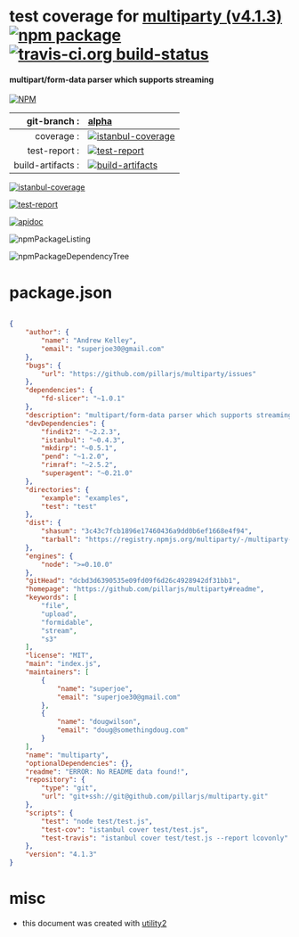 # test coverage for  [multiparty (v4.1.3)](https://github.com/pillarjs/multiparty#readme)  [![npm package](https://img.shields.io/npm/v/npmtest-multiparty.svg?style=flat-square)](https://www.npmjs.org/package/npmtest-multiparty) [![travis-ci.org build-status](https://api.travis-ci.org/npmtest/node-npmtest-multiparty.svg)](https://travis-ci.org/npmtest/node-npmtest-multiparty)
#### multipart/form-data parser which supports streaming

[![NPM](https://nodei.co/npm/multiparty.png?downloads=true)](https://www.npmjs.com/package/multiparty)

| git-branch : | [alpha](https://github.com/npmtest/node-npmtest-multiparty/tree/alpha)|
|--:|:--|
| coverage : | [![istanbul-coverage](https://npmtest.github.io/node-npmtest-multiparty/build/coverage.badge.svg)](https://npmtest.github.io/node-npmtest-multiparty/build/coverage.html/index.html)|
| test-report : | [![test-report](https://npmtest.github.io/node-npmtest-multiparty/build/test-report.badge.svg)](https://npmtest.github.io/node-npmtest-multiparty/build/test-report.html)|
| build-artifacts : | [![build-artifacts](https://npmtest.github.io/node-npmtest-multiparty/glyphicons_144_folder_open.png)](https://github.com/npmtest/node-npmtest-multiparty/tree/gh-pages/build)|

[![istanbul-coverage](https://npmtest.github.io/node-npmtest-multiparty/build/screenCapture.buildCustomOrg.browser.coverage.html.png)](https://npmtest.github.io/node-npmtest-multiparty/build/coverage.html/index.html)

[![test-report](https://npmtest.github.io/node-npmtest-multiparty/build/screenCapture.buildCustomOrg.browser.%252Fhome%252Ftravis%252Fbuild%252Fnpmtest%252Fnode-npmtest-multiparty%252Ftmp%252Fbuild%252Ftest-report.html.png)](https://npmtest.github.io/node-npmtest-multiparty/build/test-report.html)

[![apidoc](https://npmdoc.github.io/node-npmdoc-multiparty/build/screenCapture.buildApidoc.browser.%252Fhome%252Ftravis%252Fbuild%252Fnpmdoc%252Fnode-npmdoc-multiparty%252Ftmp%252Fbuild%252Fapidoc.html.png)](https://npmdoc.github.io/node-npmdoc-multiparty/build/apidoc.html)

![npmPackageListing](https://npmtest.github.io/node-npmtest-multiparty/build/screenCapture.npmPackageListing.svg)

![npmPackageDependencyTree](https://npmtest.github.io/node-npmtest-multiparty/build/screenCapture.npmPackageDependencyTree.svg)



# package.json

```json

{
    "author": {
        "name": "Andrew Kelley",
        "email": "superjoe30@gmail.com"
    },
    "bugs": {
        "url": "https://github.com/pillarjs/multiparty/issues"
    },
    "dependencies": {
        "fd-slicer": "~1.0.1"
    },
    "description": "multipart/form-data parser which supports streaming",
    "devDependencies": {
        "findit2": "~2.2.3",
        "istanbul": "~0.4.3",
        "mkdirp": "~0.5.1",
        "pend": "~1.2.0",
        "rimraf": "~2.5.2",
        "superagent": "~0.21.0"
    },
    "directories": {
        "example": "examples",
        "test": "test"
    },
    "dist": {
        "shasum": "3c43c7fcb1896e17460436a9dd0b6ef1668e4f94",
        "tarball": "https://registry.npmjs.org/multiparty/-/multiparty-4.1.3.tgz"
    },
    "engines": {
        "node": ">=0.10.0"
    },
    "gitHead": "dcbd3d6390535e09fd09f6d26c4928942df31bb1",
    "homepage": "https://github.com/pillarjs/multiparty#readme",
    "keywords": [
        "file",
        "upload",
        "formidable",
        "stream",
        "s3"
    ],
    "license": "MIT",
    "main": "index.js",
    "maintainers": [
        {
            "name": "superjoe",
            "email": "superjoe30@gmail.com"
        },
        {
            "name": "dougwilson",
            "email": "doug@somethingdoug.com"
        }
    ],
    "name": "multiparty",
    "optionalDependencies": {},
    "readme": "ERROR: No README data found!",
    "repository": {
        "type": "git",
        "url": "git+ssh://git@github.com/pillarjs/multiparty.git"
    },
    "scripts": {
        "test": "node test/test.js",
        "test-cov": "istanbul cover test/test.js",
        "test-travis": "istanbul cover test/test.js --report lcovonly"
    },
    "version": "4.1.3"
}
```



# misc
- this document was created with [utility2](https://github.com/kaizhu256/node-utility2)
